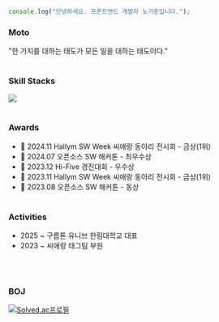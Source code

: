 ```javascript
console.log("안녕하세요. 프론트엔드 개발자 노기훈입니다.");
```

### Moto

"한 가지를 대하는 태도가 모든 일을 대하는 태도이다."
<br></br>


### Skill Stacks

  <a href="https://skillicons.dev">
    <img src="https://skillicons.dev/icons?i=react,next,javascript,typescript,styledcomponents,sass,vite,vscode,githubactions,nodejs,python" />
  </a>
<br></br>


### Awards

- 🥇 2024.11 Hallym SW Week 씨애랑 동아리 전시회 - 금상(1위)
- 🥇 2024.07 오픈소스 SW 해커톤 - 최우수상
- 🥉 2023.12 Hi-Five 경진대회 - 우수상
- 🥇 2023.11 Hallym SW Week 씨애랑 동아리 전시회 - 금상(1위)
- 🥉 2023.08 오픈소스 SW 해커톤 - 동상
<br></br>

### Activities
- 2025 ~ 구름톤 유니브 한림대학교 대표
- 2023 ~ 씨애랑 태그팀 부원
  
<br></br>
### BOJ
[![Solved.ac프로필](http://mazassumnida.wtf/api/v2/generate_badge?boj=shrlgns1107)](https://solved.ac/shrlgns1107)

 
